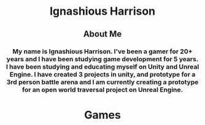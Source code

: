 <!--DOCTYPE html-->
<html>
<body>
  <h1 style="text-align:center"> <b>Ignashious Harrison</b><center/></h1>
</body>
  <h2><center> <b>About Me</b></center> </h2>
  <h3> <center> <b> <p style="text-align:center;"> My name is Ignashious Harrison. I've been a gamer for 20+ years and I have been studying game development for 5 years. I have been studying and educating myself on Unity and Unreal Engine. I have created 3  projects in unity, and prototype for a 3rd person battle arena and I am currently creating a prototype for an open world traversal project on Unreal Engine. </p></b></center> </h3>
</html> 




<html>
<body>
     <h1 style="text-align:center"> <b>Games</b><center/></h1>

</html>





